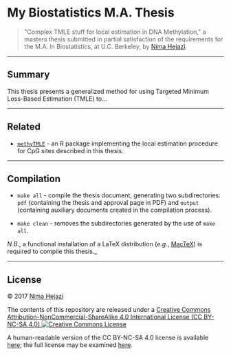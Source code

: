 # My Biostatistics M.A. Thesis

> "Complex TMLE stuff for local estimation in DNA Methylation," a masters thesis
> submitted in partial satisfaction of the requirements for the M.A. in
> Biostatistics, at U.C. Berkeley, by [Nima Hejazi](http://nimahejazi.org).

---

## Summary

This thesis presents a generalized method for using Targeted Minimum Loss-Based
Estimation (TMLE) to...

---

## Related

* [`methyTMLE`](https://github.com/nhejazi/methyTMLE/tree/simulate) - an R
    package implementing the local estimation procedure for CpG sites described
    in this thesis.

---

## Compilation

* `make all` - compile the thesis document, generating two subdirectories: `pdf`
    (containing the thesis and approval page in PDF) and `output` (containing
    auxiliary documents created in the compilation process).

* `make clean` - removes the subdirectories generated by the use of `make all`.

_N.B._, a functional installation of a LaTeX distribution (_e.g._,
[MacTeX](http://www.tug.org/mactex/)) is required to compile this thesis._

---

## License

&copy; 2017 [Nima Hejazi](http://nimahejazi.org)

The contents of this repository are released under a <a rel="license"
href="http://creativecommons.org/licenses/by-nc-sa/4.0/">Creative Commons
Attribution-NonCommercial-ShareAlike 4.0 International License (CC BY-NC-SA 4.0)
<a rel="license" href="http://creativecommons.org/licenses/by-nc-sa/4.0/"><img
alt="Creative Commons License"
style="border-width:0"
src="https://i.creativecommons.org/l/by-nc-sa/4.0/80x15.png" /></a>

A human-readable version of the CC BY-NC-SA 4.0 license is available
[here](https://creativecommons.org/licenses/by-nc-sa/4.0/); the full license may
be examined [here](https://creativecommons.org/licenses/by-nc-sa/4.0/legalcode).
